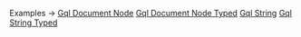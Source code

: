 <p class="ExampleLinks">Examples <span class="ExampleLinksTitleSeparator">-></span> <a href="../../examples/gql/gql_gql-document-node">Gql Document Node</a> <span class="ExampleLinksSeparator"></span> <a href="../../examples/gql/gql_gql-document-node_gql-typed_gql-document-node-typed__gql-document-node-typed">Gql Document Node Typed</a> <span class="ExampleLinksSeparator"></span> <a href="../../examples/gql/gql_gql-string">Gql String</a> <span class="ExampleLinksSeparator"></span> <a href="../../examples/gql/gql_gql-string_gql-typed__gql-string-typed">Gql String Typed</a></p>
